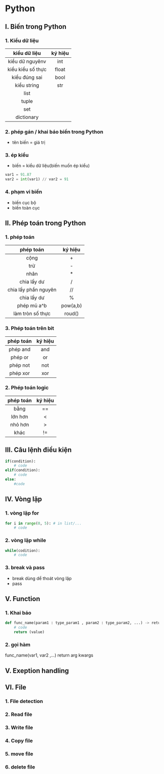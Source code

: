 # Python 

## I. Biến trong Python
### 1. Kiểu dữ liệu
|kiểu dữ liệu|ký hiệu|
|:----------:|:-----:|
|kiểu dữ nguyênv|int|
|kiểu kiểu số thực | float|
|kiểu đúng sai | bool|
|kiểu string|str|
|list||
|tuple||
|set||
|dictionary||
### 2. phép gán / khai báo biến trong Python
- tên biến = giá trị
### 3. ép kiểu
- biến = kiểu dữ liệu(biến muốn ép kiểu)
``` Python
var1 = 91.87
var2 = int(var1) // var2 = 91
```
### 4. phạm vi biến
- biến cục bộ
- biến toàn cục

## II. Phép toán trong Python
### 1. phép toán  
|phép toán|ký hiệu|
|:-------:|:------:|
|cộng|+|
| trừ |-|
| nhân |*|
| chia lấy dư |/|
| chia lấy phần nguyên| //|
| chia lấy dư| %|
| phép mũ a^b |pow(a,b)|
| làm tròn số thực |roud()|

### 3. Phép toán trên bit
|phép toán|ký hiệu|
|:-------:|:------:|
|phép and|and |
|phép or|or|
|phép not|not|
|phép xor|xor|
### 2. Phép toán logic
|phép toán|ký hiệu|
|:-------:|:------:|
|bằng|==|
|lớn hơn|<|
|nhỏ hơn|>|
|khác| != |
## III. Câu lệnh điều kiện
```Python
if(condition):
    # code
elif(condition):
    # code
else:
    #code
```
## IV. Vòng lặp
### 1. vòng lặp for
``` Python
for i in range(0, 5): # in list/...
    # code
```
### 2. vòng lặp while
```Python
while(codition):
    # code
```
### 3. break và pass
- break dùng dể thoát vòng lặp 
- pass 
## V. Function
### 1. Khai báo
``` Python
def func_name(param1 : type_param1 , param2 : type_param2, ...) -> return_type:
    # code
    return (value) 
```
### 2. gọi hàm
func_name(var1, var2 ,...)
return 
arg
kwargs

## V. Exeption handling

## VI. File
### 1. File detection
### 2. Read file
### 3. Write file
### 4. Copy file
### 5. move file
### 6. delete file



